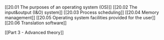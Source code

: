 [[20.01 The purposes of an operating system (OS)]]
[[20.02 The input&output (I&O) system]]
[[20.03 Process scheduling]]
[[20.04 Memory management]]
[[20.05 Operating system facilities provided for the user]]
[[20.06 Translation software]]

[[Part 3 - Advanced theory]]